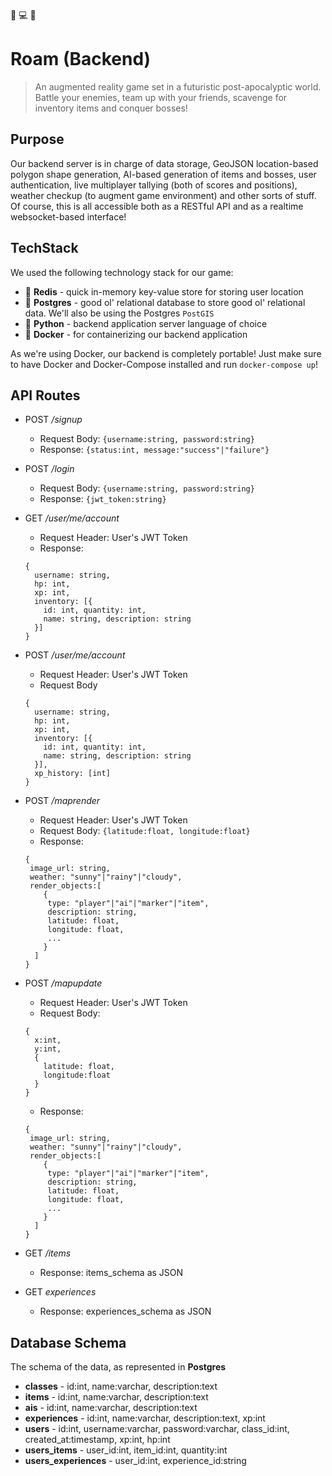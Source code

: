 :rotating_light: :computer: :rotating_light:
# Roam (Backend)
> An augmented reality game set in a futuristic post-apocalyptic world. Battle your enemies, team up with your friends, scavenge for inventory items and conquer bosses!

## Purpose
Our backend server is in charge of data storage, GeoJSON location-based polygon shape generation, AI-based generation of items and bosses, user authentication, live multiplayer tallying (both of scores and positions), weather checkup (to augment game environment) and other sorts of stuff. Of course, this is all accessible both as a RESTful API and as a realtime websocket-based interface!

## TechStack
We used the following technology stack for our game:
* :baggage_claim: **Redis** - quick in-memory key-value store for storing user location
* :baggage_claim: **Postgres** - good ol' relational database to store good ol' relational data. We'll also be using the Postgres `PostGIS` 
* :snake: **Python** - backend application server language of choice
* :whale: **Docker** - for containerizing our backend application

As we're using Docker, our backend is completely portable! Just make sure to have Docker and Docker-Compose installed and run `docker-compose up`!

## API Routes

* POST _/signup_
  * Request Body: `{username:string, password:string}` 
  * Response: `{status:int, message:"success"|"failure"}`
* POST _/login_
  * Request Body: `{username:string, password:string}`
  * Response: `{jwt_token:string}`

* GET _/user/me/account_
  * Request Header: User's JWT Token
  * Response: 
  ```
  {
    username: string, 
    hp: int, 
    xp: int, 
    inventory: [{
      id: int, quantity: int, 
      name: string, description: string 
    }]
  }
  ``` 
* POST _/user/me/account_
  * Request Header: User's JWT Token
  * Request Body 
  ```
  {
    username: string, 
    hp: int, 
    xp: int, 
    inventory: [{
      id: int, quantity: int,
      name: string, description: string
    }],
    xp_history: [int]
  }
  ```

* POST _/maprender_
  * Request Header: User's JWT Token 
  * Request Body: `{latitude:float, longitude:float}`
  * Response: 
  ```
  {
   image_url: string, 
   weather: "sunny"|"rainy"|"cloudy", 
   render_objects:[
      {
       type: "player"|"ai"|"marker"|"item", 
       description: string, 
       latitude: float,
       longitude: float,
       ...
      }
    ]
  }
  ```
    
* POST _/mapupdate_
  * Request Header: User's JWT Token
  * Request Body:
  ```
  {
    x:int, 
    y:int, 
    {
      latitude: float, 
      longitude:float
    }
  }
  ```
  * Response: 
  ```
  {
   image_url: string, 
   weather: "sunny"|"rainy"|"cloudy", 
   render_objects:[
      {
       type: "player"|"ai"|"marker"|"item", 
       description: string, 
       latitude: float,
       longitude: float,
       ...
      }
    ]
  }
  ```
    
* GET _/items_
  * Response: items_schema as JSON
* GET _experiences_
  * Response: experiences_schema as JSON
 
## Database Schema
The schema of the data, as represented in **Postgres**
* **classes** - id:int, name:varchar, description:text
* **items** - id:int, name:varchar, description:text
* **ais** - id:int, name:varchar, description:text
* **experiences** - id:int, name:varchar, description:text, xp:int
* **users** - id:int, username:varchar, password:varchar, class_id:int, created_at:timestamp, xp:int, hp:int 
* **users_items** - user_id:int, item_id:int, quantity:int
* **users_experiences** - user_id:int, experience_id:string
